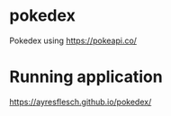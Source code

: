 # pokedex
Pokedex using https://pokeapi.co/

# Running application 
https://ayresflesch.github.io/pokedex/
